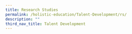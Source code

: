 ```yaml
---
title: Research Studies
permalink: /holistic-education/Talent-Development/rs/
description: ""
third_nav_title: Talent Development
---
```

